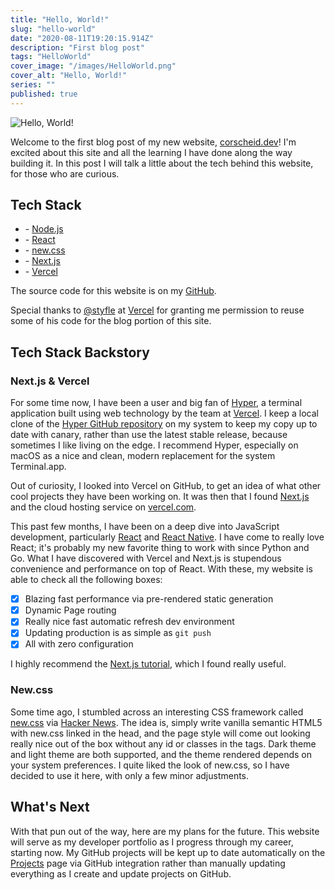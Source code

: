 ```yaml
---
title: "Hello, World!"
slug: "hello-world"
date: "2020-08-11T19:20:15.914Z"
description: "First blog post"
tags: "HelloWorld"
cover_image: "/images/HelloWorld.png"
cover_alt: "Hello, World!"
series: ""
published: true
---
```

![Hello, World!](/images/HelloWorld.png)

Welcome to the first blog post of my new website, [corscheid.dev](/)! I'm excited about this site and all the learning I have done along the way building it. In this post I will talk a little about the tech behind this website, for those who are curious.

## Tech Stack

- \- [Node.js](https://nodejs.org/)
- \- [React](https://reactjs.org/)
- \- [new.css](https://newcss.net)
- \- [Next.js](https://nextjs.org/)
- \- [Vercel](https://vercel.com)

The source code for this website is on my [GitHub](https://github.com/corscheid/corscheid.dev).

Special thanks to [@styfle](https://twitter.com/styfle) at [Vercel](https://twitter.com/vercel) for granting me permission
to reuse some of his code for the blog portion of this site.

## Tech Stack Backstory

### Next.js &amp; Vercel

For some time now, I have been a user and big fan of [Hyper](https://hyper.is), a terminal application built using web
technology by the team at [Vercel](https://github.com/vercel). I keep a local clone of the
[Hyper GitHub repository](https://github.com/vercel/hyper) on my system to keep my copy up to date with canary, rather than
use the latest stable release, because sometimes I like living on the edge. I recommend Hyper, especially on macOS as a
nice and clean, modern replacement for the system Terminal.app.

Out of curiosity, I looked into Vercel on GitHub, to get an idea of what other cool projects they have been working on.
It was then that I found [Next.js](https://nextjs.org) and the cloud hosting service on [vercel.com](https://vercel.com).

This past few months, I have been on a deep dive into JavaScript development, particularly [React](https://reactjs.org/)
and [React Native](https://reactnative.dev/). I have come to really love React; it's probably my new favorite thing to
work with since Python and Go. What I have discovered with Vercel and Next.js is stupendous convenience and performance
on top of React. With these, my website is able to check all the following boxes:

- [x] Blazing fast performance via pre-rendered static generation
- [x] Dynamic Page routing
- [x] Really nice fast automatic refresh dev environment
- [x] Updating production is as simple as `git push`
- [x] All with zero configuration

I highly recommend the [Next.js tutorial](https://nextjs.org/learn/basics/create-nextjs-app), which I found really useful.

### New.css

Some time ago, I stumbled across an interesting CSS framework called [new.css](https://newcss.net) via
[Hacker News](https://news.ycombinator.com/item?id=23220081). The idea is, simply write vanilla semantic HTML5 with
new.css linked in the head, and the page style will come out looking really nice out of the box without any id or classes
in the tags. Dark theme and light theme are both supported, and the theme rendered depends on your system preferences. I
quite liked the look of new.css, so I have decided to use it here, with only a few minor adjustments.

## What's Next

With that pun out of the way, here are my plans for the future. This website will serve as my developer portfolio as I
progress through my career, starting now. My GitHub projects will be kept up to date automatically on the
[Projects](/projects) page via GitHub integration rather than manually updating everything as I create and update projects
on GitHub.
